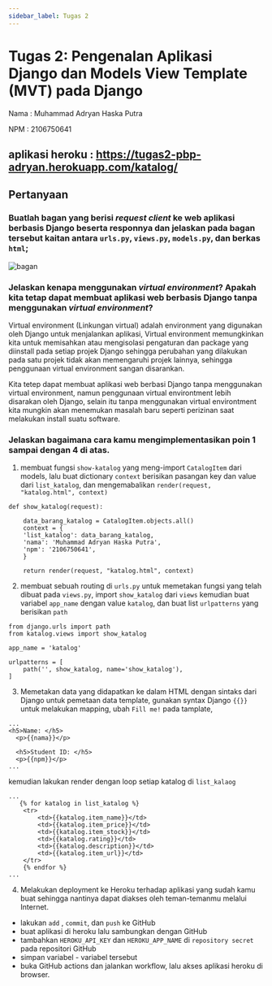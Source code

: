 ```yaml
---
sidebar_label: Tugas 2
---
```


# Tugas 2: Pengenalan Aplikasi Django dan Models View Template (MVT) pada Django

Nama : Muhammad Adryan Haska Putra

NPM  : 2106750641

aplikasi heroku  : https://tugas2-pbp-adryan.herokuapp.com/katalog/
---

## Pertanyaan

### Buatlah bagan yang berisi _request client_ ke web aplikasi berbasis Django beserta responnya dan jelaskan pada bagan tersebut kaitan antara `urls.py`, `views.py`, `models.py`, dan berkas `html`; 
![bagan](https://i.postimg.cc/Bn2QRR9P/Screen-Shot-2022-09-14-at-23-12-59.png)

### Jelaskan kenapa menggunakan _virtual environment_? Apakah kita tetap dapat membuat aplikasi web berbasis Django tanpa menggunakan _virtual environment_?
Virtual environment (Linkungan virtual) adalah environment yang digunakan oleh Django untuk menjalankan aplikasi, Virtual environment memungkinkan kita untuk memisahkan atau mengisolasi pengaturan dan package yang diinstall pada setiap projek Django sehingga perubahan yang dilakukan pada satu projek tidak akan memengaruhi projek lainnya, sehingga penggunaan virtual environment sangan disarankan.

Kita tetep dapat membuat aplikasi web berbasi Django tanpa menggunakan virtual environment, namun penggunaan virtual environtment lebih disarakan oleh Django, selain itu tanpa menggunakan virtual environtment kita mungkin akan menemukan masalah baru seperti perizinan saat melakukan install suatu software.

### Jelaskan bagaimana cara kamu mengimplementasikan poin 1 sampai dengan 4 di atas.
1.  membuat fungsi `show-katalog` yang meng-import `CatalogItem` dari models, lalu buat dictionary `context` berisikan pasangan key dan value dari `list_katalog`, dan mengemabalikan `render(request, "katalog.html", context)`
```
def show_katalog(request):

    data_barang_katalog = CatalogItem.objects.all()
    context = {
    'list_katalog': data_barang_katalog,
    'nama': 'Muhammad Adryan Haska Putra',
    'npm': '2106750641',
    }

    return render(request, "katalog.html", context)
```

2. membuat sebuah routing di `urls.py` untuk memetakan fungsi yang telah dibuat pada `views.py`, import `show_katalog` dari `views` kemudian buat variabel `app_name` dengan value `katalog`, dan buat list `urlpatterns` yang berisikan `path`
```
from django.urls import path
from katalog.views import show_katalog

app_name = 'katalog'

urlpatterns = [
    path('', show_katalog, name='show_katalog'),
]
```

3. Memetakan data yang didapatkan ke dalam HTML dengan sintaks dari Django untuk pemetaan data template, gunakan syntax Django `{{}}` untuk melakukan mapping, ubah `Fill me!` pada tamplate, 
```
...
<h5>Name: </h5>
  <p>{{nama}}</p>

  <h5>Student ID: </h5>
  <p>{{npm}}</p>
...
```
kemudian lakukan render dengan loop setiap katalog di `list_kalaog`
```
...
   {% for katalog in list_katalog %}
    <tr>
        <td>{{katalog.item_name}}</td>
        <td>{{katalog.item_price}}</td>
        <td>{{katalog.item_stock}}</td>
        <td>{{katalog.rating}}</td>
        <td>{{katalog.description}}</td>
        <td>{{katalog.item_url}}</td>
    </tr>
    {% endfor %}
...
```

4. Melakukan deployment ke Heroku terhadap aplikasi yang sudah kamu buat sehingga nantinya dapat diakses oleh teman-temanmu melalui Internet.
- lakukan `add` , `commit`, dan `push` ke GitHub
- buat aplikasi di heroku lalu sambungkan dengan GitHub
- tambahkan `HEROKU_API_KEY` dan `HEROKU_APP_NAME` di `repository secret` pada repositori GitHub
- simpan variabel - variabel tersebut
- buka GitHub actions dan jalankan workflow, lalu akses aplikasi heroku di browser.

